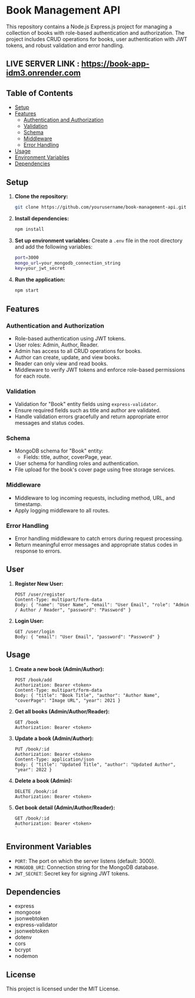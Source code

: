 # Book Management API

This repository contains a Node.js Express.js project for managing a collection of books with role-based authentication and authorization. The project includes CRUD operations for books, user authentication with JWT tokens, and robust validation and error handling.

## LIVE SERVER LINK : https://book-app-idm3.onrender.com

## Table of Contents
- [Setup](#setup)
- [Features](#features)
  - [Authentication and Authorization](#authentication-and-authorization)
  - [Validation](#validation)
  - [Schema](#schema)
  - [Middleware](#middleware)
  - [Error Handling](#error-handling)
- [Usage](#usage)
- [Environment Variables](#environment-variables)
- [Dependencies](#dependencies)

## Setup

1. **Clone the repository:**
   ```sh
   git clone https://github.com/yourusername/book-management-api.git
   ```

2. **Install dependencies:**
   ```sh
   npm install
   ```

3. **Set up environment variables:**
   Create a `.env` file in the root directory and add the following variables:
   ```sh
   port=3000
   mongo_url=your_mongodb_connection_string
   key=your_jwt_secret
   ```

4. **Run the application:**
   ```sh
   npm start
   ```

## Features

### Authentication and Authorization

- Role-based authentication using JWT tokens.
- User roles: Admin, Author, Reader.
- Admin has access to all CRUD operations for books.
- Author can create, update, and view books.
- Reader can only view and read books.
- Middleware to verify JWT tokens and enforce role-based permissions for each route.

### Validation

- Validation for "Book" entity fields using `express-validator`.
- Ensure required fields such as title and author are validated.
- Handle validation errors gracefully and return appropriate error messages and status codes.

### Schema

- MongoDB schema for "Book" entity:
  - Fields: title, author, coverPage, year.
- User schema for handling roles and authentication.
- File upload for the book's cover page using free storage services.

### Middleware

- Middleware to log incoming requests, including method, URL, and timestamp.
- Apply logging middleware to all routes.

### Error Handling

- Error handling middleware to catch errors during request processing.
- Return meaningful error messages and appropriate status codes in response to errors.

## User

1. **Register New User:**
   ```http
   POST /user/register
   Content-Type: multipart/form-data
   Body: { "name": "User Name", "email": "User Email", "role": "Admin / Author / Reader", "password": "Password" }
   ```

2. **Login User:**
   ```http
   GET /user/login
   Body: { "email": "User Email", "password": "Password" }
   ```

## Usage

1. **Create a new book (Admin/Author):**
   ```http
   POST /book/add
   Authorization: Bearer <token>
   Content-Type: multipart/form-data
   Body: { "title": "Book Title", "author": "Author Name", "coverPage": "Image URL", "year": 2021 }
   ```

2. **Get all books (Admin/Author/Reader):**
   ```http
   GET /book
   Authorization: Bearer <token>
   ```

3. **Update a book (Admin/Author):**
   ```http
   PUT /book/:id
   Authorization: Bearer <token>
   Content-Type: application/json
   Body: { "title": "Updated Title", "author": "Updated Author", "year": 2022 }
   ```

4. **Delete a book (Admin):**
   ```http
   DELETE /book/:id
   Authorization: Bearer <token>
   ```
5. **Get book detail (Admin/Author/Reader):**
   ```http
   GET /book/:id
   Authorization: Bearer <token>
   `

## Environment Variables

- `PORT`: The port on which the server listens (default: 3000).
- `MONGODB_URI`: Connection string for the MongoDB database.
- `JWT_SECRET`: Secret key for signing JWT tokens.

## Dependencies

- express
- mongoose
- jsonwebtoken
- express-validator
- jsonwebtoken
- dotenv
- cors
- bcrypt
- nodemon

## License

This project is licensed under the MIT License.